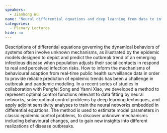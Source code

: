 ```yaml
---
speakers:
  - Jianhong Wu
name: "Neural differential equations and deep learning from data to inform unknown behavior adaption during outbreaks of emerging infectious diseases"
categories:
  - Plenary Lectures
hide: no
---
```

Descriptions of differential equations governing the dynamical behaviors of systems often involve unknown mechanisms, as illustrated by the epidemic models designed to depict and predict the outbreak trend of an emerging infectious disease when population adjusts their social contacts in respond to real and perceived infection risks. How to inform the mechanisms of behavioural adaption from real-time public health surveillance data in order to provide reliable prediction of epidemic trends has been a challenge in outbreak and pandemic modeling. In a recent series of studies in collaboration with Pengfei Song and Yanni Xiao, we developed a method to represent optimal control functions relevant to data fitting by neural networks, solve optimal control problems by deep learning techniques, and apply adjoint sensitivity analyses to train the neural networks embedded in differential equations. The method is used to estimate model parameters in classic epidemic control problems, to discover unknown mechanisms including behavioural changes, and to gain new insights into different realizations of disease outbreaks.

